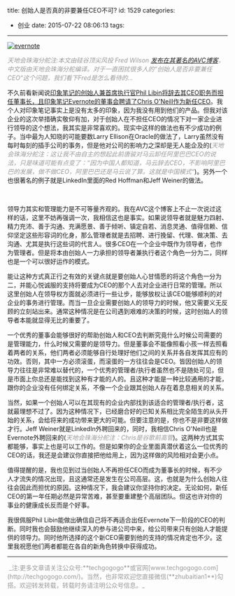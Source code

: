 title: 创始人是否真的非要兼任CEO不可?
id: 1529
categories:
  - 创业
date: 2015-07-22 08:06:13
tags:
---
<div id="HHt3UnsOIXnIPDzeAeTDAxydi3oiavGpvZ5wXC1Iq5A=_14eb02776fb:cdcb4b:d8c83505_entryBody" class="entryBody" title="">
<div id="HHt3UnsOIXnIPDzeAeTDAxydi3oiavGpvZ5wXC1Iq5A=_14eb02776fb:cdcb4b:d8c83505_entryContent" class="content">

[![evernote](http://upload-images.jianshu.io/upload_images/264714-4ef69dbf97cea770.jpg?imageMogr2/auto-orient/strip%7CimageView2/2/w/1240)](http://upload-images.jianshu.io/upload_images/264714-4ef69dbf97cea770.jpg?imageMogr2/auto-orient/strip%7CimageView2/2/w/1240)

<span style="color: #999999;">_天地会珠海分舵注:本文由硅谷顶尖风投 Fred Wilson [发布在其著名的AVC博客](http://avc.com/2015/07/leaders-and-executives/)，中文版由天地会珠海分舵编译。<em><em>对于一直困扰很多人的“创始人是否非要兼任CEO“这个问题，我们看下Fred是怎么看待的..._</em></em></span>

不久前看新闻说[印象笔记的创始人兼首席执行官Phil Libin将辞去其CEO职务而担任董事长，且印象笔记Evernote的董事会聘请了Chris O'Neill作为新任CEO](http://recode.net/2015/07/20/evernote-taps-former-google-glass-executive-chris-oneill-as-new-ceo/)。我个人对印象笔记事实上是没有太多的印象，因为我没有用到他们的产品。但我对该企业的这次举措确实敬仰有加，对于创始人在不担任CEO的情况下对一家企业进行领导的这个想法，我其实是非常喜欢的。现实中这样的做法也有不少成功的例子。当中最为人知晓的可能要数Larry Ellison在Oracle的做法了，Larry虽然没有每时每刻的插手公司的事务，但是他对公司的影响力之深却是无人能企及的(_<span style="color: #999999;">天地会珠海分舵注：这让我不由自主的想起此前唐骏对马云卸任阿里巴巴CEO的说法，只是味道可能有点变了：“因为中国人都知道，马云辞去CEO，不影响阿里巴巴的发展，做不做CEO，阿里巴巴还是马云说了算。这就是中国模式“</span>_)。另外一个也很著名的例子就是LinkedIn里面的Red Hoffman和Jeff Weiner的做法。

&nbsp;

领导力其实和管理能力是不可等量齐观的。我在AVC这个博客上不止一次说过这样的话，这里不妨再强调一次，我相信这也是事实。如果说领导者就是魅力四射、精力充沛、善于沟通、充满愿景、善于倾听、镇定自若、消息灵通、值得信赖、信仰坚定这些形容词的化身，那么管理者就是去招聘、进行挽留、代理、做决策、去沟通、尤其是执行这些词的代言人。很多CEO在一个企业中既作为领导者，也作为管理者。但是将本由创始人一力承担的领导者兼执行者这个角色一分为二，同样也是一个可以很好运作的模式。

能让这种方式真正行之有效的关键点就是要创始人心甘情愿的将这个角色一分为二，并能心悦诚服的支持将要成为CEO的那个人去对企业进行日常的管理。所以这里创始人在领导权方面就必须进行一些让步，能够放权让该CEO能够顺利的对企业的事务进行管理。而当一旦企业需要创始人的领导力的时候，他又需要义无反顾的立刻站出来。通常这种情况是在公司遇到艰难的决策的时候，这时创始人的领导者本能就显得无比的重要了。

一个优秀的董事会能够很好的帮助创始人和CEO去判断究竟什么时候公司需要的是管理能力，什么时候又需要的是领导力。但是董事会不能像照看小孩一样去照看着两者的关系，他们两者必须能够自行处理好他们之间的关系并各自发挥其应有的功效。否则，其中一方必须滚蛋，而滚蛋的一方往往会是CEO。皆因创始人的领导力往往是非常难以替代的，一个优秀的管理者/执行者虽然也不是随处可见，但是市面上你总还是能找到这种有才能的人的。且这种才能是一种比较通用的才能，跟你的企业没有任何绑定关系，不像一个企业跟其创始人存在着息息相关的关系。

当然，如果一个创始人可以在其现有的企业内部找到该适合的管理者/执行者，这就最理想不过了。因为这种情况下，已经磨合好的已知关系相比完全陌生的从头开始的关系，会给将来的成功带来更大的可能。但要注意的是，你也不是非要这样做才行。Jeff Weiner就是LinkedIn外聘回来的，同时，我相信Chris O'Neill也是Evernote外聘回来的(_<span style="color: #999999;">天地会珠海分舵注：Chris是谷歌前高管</span>_)。这两种方式其实都能够，事实上也是可以工作的。但是如果你的企业里面真潜伏着这么一位优秀的CEO的话，我还是会建议你直接把他给用上，因为这样做的风险相对会更小点。

值得提醒的是，我也见到过当创始人不再担任CEO而成为董事长的时候，有不少人才流失的情况出现，且这通常还是发生在公司高层。这，也就是为什么创始人往往会因此而担忧的原因。这种情况下，我会建议你坚持你的决定。无论如何，新任CEO的第一年任期必然是异常苦难，甚至要重建整个高层团队。但这也许对你的事业的健康成长反而是个好事。

我很佩服Phil Libin能做出确信自己将不再适合出任Evernote下一阶段的CEO的判断。同时我也会鼓励他继续深入的参与进公司中来，给公司带来只有创始人才能提供的领导力。同时他所选择的这个新CEO需要到他的支持的情况肯定也不少。这里我祝愿他们两者都能在各自的新角色转换中获得成功。
<div>

* * *

</div>
</div>
</div>
<div><span style="color: #999999;"> _注:更多文章请关注公众号:**techgogogo**或官网[www.techgogogo.com](http://techgogogo.com/)。当然，也非常欢迎您直接微信(**zhubaitian1**)勾搭。欢迎转发转载，转载时务请注明公众号信息。_</span></div>
<div id="HHt3UnsOIXnIPDzeAeTDAxydi3oiavGpvZ5wXC1Iq5A=_14eb02776fb:cdcb4b:d8c83505_wallHolder"></div>
&nbsp;